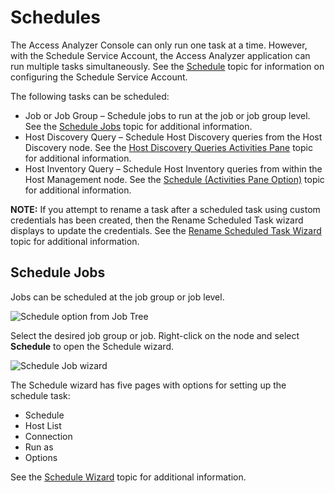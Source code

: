 # Schedules

The Access Analyzer Console can only run one task at a time. However, with the Schedule Service Account, the Access Analyzer application can run multiple tasks simultaneously. See the [Schedule](/docs/accessanalyzer/accessanalyzer/enterpriseauditor/admin/settings/schedule.md) topic for information on configuring the Schedule Service Account.

The following tasks can be scheduled:

- Job or Job Group – Schedule jobs to run at the job or job group level. See the [Schedule Jobs](#Schedule-Jobs) topic for additional information.
- Host Discovery Query – Schedule Host Discovery queries from the Host Discovery node. See the [Host Discovery Queries Activities Pane](/docs/accessanalyzer/accessanalyzer/enterpriseauditor/admin/hostdiscovery/activities.md) topic for additional information.
- Host Inventory Query – Schedule Host Inventory queries from within the Host Management node. See the [Schedule (Activities Pane Option)](/docs/accessanalyzer/accessanalyzer/enterpriseauditor/admin/hostmanagement/actions/schedule.md) topic for additional information.

__NOTE:__ If you attempt to rename a task after a scheduled task using custom credentials has been created, then the Rename Scheduled Task wizard displays to update the credentials. See the [Rename Scheduled Task Wizard](/docs/accessanalyzer/accessanalyzer/enterpriseauditor/admin/schedule/renamewizard.md) topic for additional information.

## Schedule Jobs

Jobs can be scheduled at the job group or job level.

![Schedule option from Job Tree](/img/product_docs/accessanalyzer/accessanalyzer/enterpriseauditor/admin/schedule/jobtree.png)

Select the desired job group or job. Right-click on the node and select __Schedule__ to open the Schedule wizard.

![Schedule Job wizard](/img/product_docs/threatprevention/threatprevention/admin/configuration/databasemaintenance/schedule.png)

The Schedule wizard has five pages with options for setting up the schedule task:

- Schedule
- Host List
- Connection
- Run as
- Options

See the [Schedule Wizard](/docs/accessanalyzer/accessanalyzer/enterpriseauditor/admin/schedule/wizard.md) topic for additional information.
